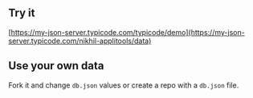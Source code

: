 ## Try it

[https://my-json-server.typicode.com/typicode/demo](https://my-json-server.typicode.com/nikhil-applitools/data)

## Use your own data

Fork it and change `db.json` values or create a repo with a `db.json` file.
